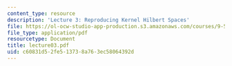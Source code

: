 ```yaml
---
content_type: resource
description: 'Lecture 3: Reproducing Kernel Hilbert Spaces'
file: https://ol-ocw-studio-app-production.s3.amazonaws.com/courses/9-520-statistical-learning-theory-and-applications-spring-2003/c60831d52fe513738a763ec58064392d_lecture03.pdf
file_type: application/pdf
resourcetype: Document
title: lecture03.pdf
uid: c60831d5-2fe5-1373-8a76-3ec58064392d
---
```

